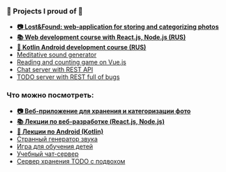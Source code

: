 ### 🎉 Projects I proud of 🎉
* [**📷 Lost&Found: web-application for storing and categorizing photos**](github.com/dmitryweiner/lost-and-found)
* [**📚 Web development course with React.js, Node.js (RUS)**](https://github.com/dmitryweiner/web-lectures/blob/main/README.md)
* [**🤖 Kotlin Android development course (RUS)**](https://github.com/dmitryweiner/android-lectures/blob/master/README.md)
* [Meditative sound generator](https://dmitryweiner.github.io/jouok/index.html)
* [Reading and counting game on Vue.js](http://malyavka.dweiner.ru/)
* [Chat server with REST API](https://github.com/dmitryweiner/mini-chat-server)
* [TODO server with REST full of bugs](https://github.com/dmitryweiner/todo-server)

### Что можно посмотреть:
* [**📷 Веб-приложение для хранения и категоризации фото**](github.com/dmitryweiner/lost-and-found)
* [**📚 Лекции по веб-разработке (React.js, Node.js)**](https://github.com/dmitryweiner/web-lectures/blob/main/README.md)
* [**🤖 Лекции по Android (Kotlin)**](https://github.com/dmitryweiner/android-lectures/blob/master/README.md)
* [Странный генератор звука](https://dmitryweiner.github.io/jouok/index.html)
* [Игра для обучения детей](http://malyavka.dweiner.ru/)
* [Учебный чат-сервер](https://github.com/dmitryweiner/mini-chat-server)
* [Сервер хранения TODO с подвохом](https://github.com/dmitryweiner/todo-server)


<!--
**dmitryweiner/dmitryweiner** is a ✨ _special_ ✨ repository because its `README.md` (this file) appears on your GitHub profile.

Here are some ideas to get you started:

- 🔭 I’m currently working on ...
- 🌱 I’m currently learning ...
- 👯 I’m looking to collaborate on ...
- 🤔 I’m looking for help with ...
- 💬 Ask me about ...
- 📫 How to reach me: ...
- 😄 Pronouns: ...
- ⚡ Fun fact: ...
-->
